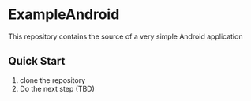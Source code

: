 # ExampleAndroid
This repository contains the source of a very simple Android application

## Quick Start
1. clone the repository
2. Do the next step (TBD)
